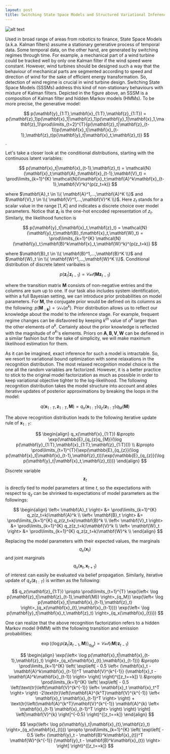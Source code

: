 ```yaml
---
layout: post
title: Switching State Space Models and Structured Variational Inference
---
```

![alt text](https://semihakbayrak.github.io/images/sssm.jpeg "SSSM")

Used in broad range of areas from robotics to finance, State Space Models (a.k.a. Kalman filters) assume a stationary generative process of temporal data. Some temporal data, on the other hand, are generated by switching regimes through time. For example, a mechanical part of a wind turbine could be tracked well by only one Kalman filter if the wind speed were constant. However, wind turbines should be designed such a way that the behaviour of mechanical parts are segmented according to speed and direction of wind for the sake of efficient energy transformation. So, detection of wind regime is crucial in wind turbine design. Switching State Space Models (SSSMs) address this kind of non-stationary behaviours with mixture of Kalman filters. Depicted in the figure above, an SSSM is a composition of Kalman filter and hidden Markov models (HMMs). To be more precise, the generative model: 

$$ 
p(\mathbf{y}_{1:T},\mathbf{x}_{1:T},\mathbf{z}_{1:T}) = p(\mathbf{z}_1)p(\mathbf{x}_1|\mathbf{z}_1)p(\mathbf{y}_1|\mathbf{x}_1,\mathbf{z}_1)\prod\limits_{t=2}^{T}{p(\mathbf{z}_t|\mathbf{z}_{t-1})p(\mathbf{x}_t|\mathbf{x}_{t-1},\mathbf{z}_t)p(\mathbf{y}_t|\mathbf{x}_t,\mathbf{z}_t)} 
$$.

Let's take a closer look at the conditional distributions, starting with the continuous latent variables:

$$
p(\mathbf{x}_t|\mathbf{x}_{t-1},\mathbf{z}_t) = \mathcal{N}(\mathbf{x}_t;\mathbf{A}_t\mathbf{x}_{t-1},\mathbf{V}_t) = \prod\limits_{k=1}^{K} \mathcal{N}(\mathbf{x}_t;\mathbf{A}^k\mathbf{x}_{t-1},\mathbf{V}^k)^{p(z_t=k)}
$$

where $\mathbf{A}_t \in \\{ \mathbf{A}^1,...,\mathbf{A}^K \\}$ and $\mathbf{V}_t \in \\{ \mathbf{V}^1,...,\mathbf{V}^K \\}$. Here $z_t$ stands for a scalar value in the range $[1,K]$ and indicates a discrete choice over model parameters. Notice that $\mathbf{z}_t$ is the one-hot encoded representation of $z_t$. Similarly, the likelihood function is

$$
p(\mathbf{y}_t|\mathbf{x}_t,\mathbf{z}_t) = \mathcal{N}(\mathbf{y}_t;\mathbf{B}_t\mathbf{x}_t,\mathbf{W}_t) = \prod\limits_{k=1}^{K} \mathcal{N}(\mathbf{y}_t;\mathbf{B}^k\mathbf{x}_t,\mathbf{W}^k)^{p(z_t=k)}
$$

where $\mathbf{B}_t \in \\{ \mathbf{B}^1,...,\mathbf{B}^K \\}$ and $\mathbf{W}_t \in \\{ \mathbf{W}^1,...,\mathbf{W}^K \\}$. Conditional distribution of discrete latent varibales is

$$
p(\mathbf{z}_t|\mathbf{z}_{t-1}) = \mathcal{Cat}(\mathbf{M}\mathbf{z}_{t-1})
$$

where the transition matrix $\mathbf{M}$ consists of non-negative entries and the columns are sum up to one. If our task also includes system identification, within a full Bayesian setting, we can introduce prior probabilities on model parameters. For $\mathbf{M}$, the conjugate prior would be defined on its columns as the following: $p(\mathbf{M_{:k}}) = \mathcal{Dir}(\alpha^{k})$. Prior distribution allows us to reflect our knowledge about the model to the inference stage. For example, frequent regime changes can be disfavored by keeping $k^{th}$ value of $\alpha^{k}$ larger than the other elements of $\alpha^{k}$. Certainty about the prior knowledge is reflected with the magnitude of $\alpha^{k}$'s elements. Priors on $\mathbf{A}, \mathbf{B}, \mathbf{V}, \mathbf{W}$ can be defiened in a similar fashion but for the sake of simplicity, we will make maximum likelihood estimation for them.

As it can be imagined, exact inference for such a model is intractable. So, we resort to variational bound optimization with some relaxations in the recognition distribution. The most relaxed recognition model choice is the one all the random variables are factorized. However, it is a better practice to stick to the original model factorization as much as possible in order to keep variational objective tighter to the log-likelihood. The following recognition distribution takes the model structure into account and ables iterative updates of posterior approximations by breaking the loops in the model:

$$
q(\mathbf{x}_{1:T},\mathbf{z}_{1:T},\mathbf{M}) = q_x(\mathbf{x}_{1:T})q_z(\mathbf{z}_{1:T})q_M(\mathbf{M})
$$

The above recognition distribution leads to the following iterative update rule of $\mathbf{x}_{1:T}$:

$$
\begin{align}
q_x(\mathbf{x}_{1:T}) &\propto \exp(\mathbb{E}_{q_{z}q_{M}}(\log p(\mathbf{y}_{1:T},\mathbf{x}_{1:T},\mathbf{z}_{1:T}))) \\ &\propto \prod\limits_{t=1}^{T}{\exp(\mathbb{E}_{q_{z}}(\log p(\mathbf{x}_t|\mathbf{x}_{t-1},\mathbf{z}_t)))\exp(\mathbb{E}_{q_{z}}(\log p(\mathbf{y}_t|\mathbf{x}_t,\mathbf{z}_t)))}
\end{align}
$$

Discrete variable $$\mathbf{z}_{t}$$ is directly tied to model parameters at time $t$, so the expectations with respect to $q_{z}$ can be shrinked to expectations of model parameters as the followings:

$$
\begin{align}
\left< \mathbf{A}_t \right> &= \prod\limits_{k=1}^{K} q_z(z_t=k)\mathbf{A}^k \\
\left< \mathbf{B}_t \right> &= \prod\limits_{k=1}^{K} q_z(z_t=k)\mathbf{B}^k \\
\left< \mathbf{V}_t \right> &= \prod\limits_{k=1}^{K} q_z(z_t=k)\mathbf{V}^k \\
\left< \mathbf{W}_t \right> &= \prod\limits_{k=1}^{K} q_z(z_t=k)\mathbf{W}^k \\
\end{align}
$$

Replacing the model parameters with their expected values, the marginals $$q_x(\mathbf{x}_{t})$$ and joint marginals $$q_x(\mathbf{x}_{t},\mathbf{x}_{t+1})$$ of interest can easily be evaluated via belief propagation. Similarly, iterative update of $q_z(\mathbf{z}_{1:T})$ is written as the following:

$$
q_z(\mathbf{z}_{1:T}) \propto \prod\limits_{t=1}^{T} \exp(\left< \log p(\mathbf{z}_t|\mathbf{z}_{t-1},\mathbf{M}) \right>_{q_M}) \exp(\left< \log p(\mathbf{x}_t|\mathbf{x}_{t-1},\mathbf{z}_t) \right>_{q_x(\mathbf{x}_{t},\mathbf{x}_{t-1})}) \exp(\left< \log p(\mathbf{y}_t|\mathbf{x}_t,\mathbf{z}_t) \right>_{q_x(\mathbf{x}_{t})})
$$

One can realize that the above recognition factorization refers to a hidden Markov model (HMM) with the following transition and emission probabilities:

$$
\exp(\left< \log p(\mathbf{z}_t|\mathbf{z}_{t-1},\mathbf{M}) \right>_{q_M}) = \mathcal{Cat}( \left< \mathbf{M} \right> \mathbf{z}_{t-1})
$$

$$
\begin{align}
\exp(\left< \log p(\mathbf{x}_t|\mathbf{x}_{t-1},\mathbf{z}_t) \right>_{q_x(\mathbf{x}_{t},\mathbf{x}_{t-1})} &\propto \prod\limits_{k=1}^{K} \left( \exp\left[ - 0.5 \left< (\mathbf{x}_t - \mathbf{A}^k\mathbf{x}_{t-1})^T \mathbf{V}^{k^{-1}} (\mathbf{x}_t - \mathbf{A}^k\mathbf{x}_{t-1}) \right> \right] \right)^{[z_t==k]}
\\
&\propto \prod\limits_{k=1}^{K} \left( \exp\left[ - 0.5 \left(\text{tr}\left(\mathbf{V}^{k^{-1}} \left< \mathbf{x}_t \mathbf{x}_t^T \right> \right) -2\text{tr}\left(\mathbf{A}^{k^T}\mathbf{V}^{k^{-1}} \left< \mathbf{x}_t \mathbf{x}_{t-1}^T \right> \right) + \text{tr}\left(\mathbf{A}^{k^T}\mathbf{V}^{k^{-1}}  \mathbf{A}^{k} \left< \mathbf{x}_{t-1} \mathbf{x}_{t-1}^T \right> \right)  \right) \right] \left|\mathbf{V}^{k} \right|^{-0.5}  \right)^{[z_t==k]}
\end{align}
$$

$$
\exp(\left< \log p(\mathbf{y}_t|\mathbf{x}_{t},\mathbf{z}_t) \right>_{q_x(\mathbf{x}_{t})} \propto \prod\limits_{k=1}^{K} \left( \exp\left[ - 0.5 \left< (\mathbf{y}_t - \mathbf{B}^k\mathbf{x}_{t})^T \mathbf{W}^{k^{-1}} (\mathbf{y}_t - \mathbf{B}^k\mathbf{x}_{t}) \right> \right] \right)^{[z_t==k]}
$$
